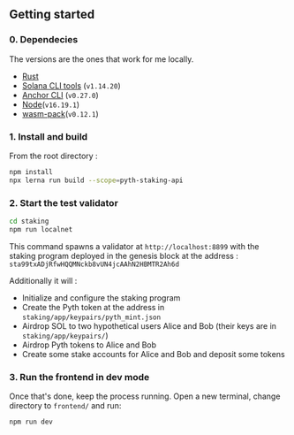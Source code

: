 ## Getting started

### 0. Dependecies

The versions are the ones that work for me locally.

- [Rust](https://www.rust-lang.org/tools/install)
- [Solana CLI tools](https://docs.solana.com/cli/install-solana-cli-tools) (`v1.14.20`)
- [Anchor CLI](https://www.anchor-lang.com/docs/installation) (`v0.27.0`)
- [Node](https://github.com/nvm-sh/nvm)(`v16.19.1`)
- [wasm-pack](https://rustwasm.github.io/wasm-pack/installer/)(`v0.12.1`)

### 1. Install and build

From the root directory :

```bash
npm install
npx lerna run build --scope=pyth-staking-api
```

### 2. Start the test validator

```bash
cd staking
npm run localnet
```

This command spawns a validator at `http://localhost:8899` with the staking program deployed in the genesis block at the address :
`sta99txADjRfwHQQMNckb8vUN4jcAAhN2HBMTR2Ah6d`

Additionally it will :

- Initialize and configure the staking program
- Create the Pyth token at the address in `staking/app/keypairs/pyth_mint.json`
- Airdrop SOL to two hypothetical users Alice and Bob (their keys are in `staking/app/keypairs/`)
- Airdrop Pyth tokens to Alice and Bob
- Create some stake accounts for Alice and Bob and deposit some tokens

### 3. Run the frontend in dev mode

Once that's done, keep the process running. Open a new terminal, change directory to `frontend/` and run:

```bash
npm run dev
```
